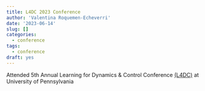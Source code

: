 ```yaml
---
title: L4DC 2023 Conference
author: 'Valentina Roquemen-Echeverri'
date: '2023-06-14'
slug: []
categories:
  - conference
tags:
  - conference
draft: yes
---
```


Attended 5th Annual Learning for Dynamics & Control Conference [(L4DC)](https://l4dc.seas.upenn.edu/) at University of Pennsylvania 
